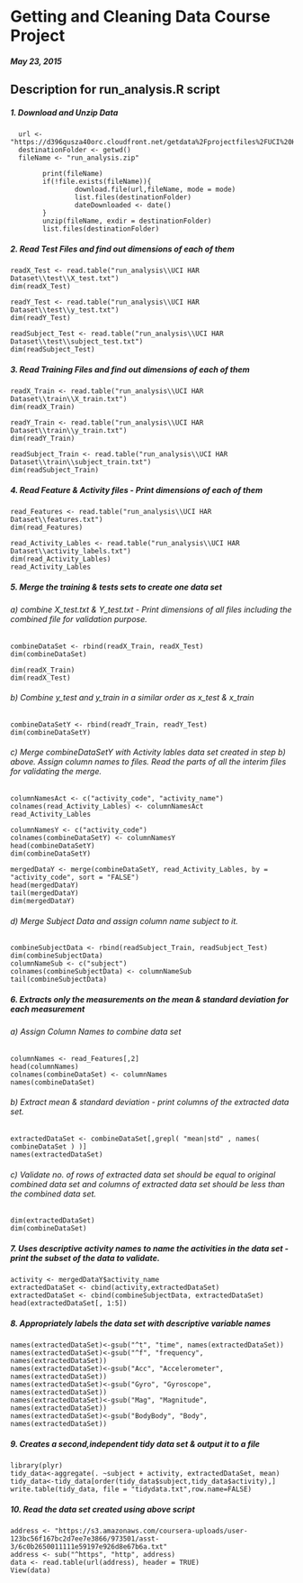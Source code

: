 # Getting and Cleaning Data Course Project
##### May 23, 2015
## Description for run_analysis.R script

##### 1.  Download and Unzip Data
```
  url <- "https://d396qusza40orc.cloudfront.net/getdata%2Fprojectfiles%2FUCI%20HAR%20Dataset.zip"
  destinationFolder <- getwd()
  fileName <- "run_analysis.zip"
  
        print(fileName)
        if(!file.exists(fileName)){
                download.file(url,fileName, mode = mode)
                list.files(destinationFolder)
                dateDownloaded <- date()
        }
        unzip(fileName, exdir = destinationFolder)
        list.files(destinationFolder)
```
##### 2.   Read Test Files and find out dimensions of each of them

```
readX_Test <- read.table("run_analysis\\UCI HAR Dataset\\test\\X_test.txt")
dim(readX_Test)

readY_Test <- read.table("run_analysis\\UCI HAR Dataset\\test\\y_test.txt")
dim(readY_Test)

readSubject_Test <- read.table("run_analysis\\UCI HAR Dataset\\test\\subject_test.txt")
dim(readSubject_Test)

```
##### 3.  Read Training Files and find out dimensions of each of them

```
readX_Train <- read.table("run_analysis\\UCI HAR Dataset\\train\\X_train.txt")
dim(readX_Train)

readY_Train <- read.table("run_analysis\\UCI HAR Dataset\\train\\y_train.txt")
dim(readY_Train)

readSubject_Train <- read.table("run_analysis\\UCI HAR Dataset\\train\\subject_train.txt")
dim(readSubject_Train)
```
##### 4. Read Feature & Activity files - Print dimensions of each of them

```
read_Features <- read.table("run_analysis\\UCI HAR Dataset\\features.txt")
dim(read_Features)

read_Activity_Lables <- read.table("run_analysis\\UCI HAR Dataset\\activity_labels.txt")
dim(read_Activity_Lables)
read_Activity_Lables
```
##### 5. Merge the training & tests sets to create one data set 
###### a) combine X_test.txt & Y_test.txt - Print dimensions of all files including the combined file for validation purpose.

```
combineDataSet <- rbind(readX_Train, readX_Test)
dim(combineDataSet)

dim(readX_Train)
dim(readX_Test)
```
###### b) Combine y_test and y_train in a similar order as x_test & x_train

```
combineDataSetY <- rbind(readY_Train, readY_Test)
dim(combineDataSetY)

```
###### c) Merge combineDataSetY with Activity lables data set created in step b) above. Assign column names to files. Read the parts of all the interim files for validating the merge.

```
columnNamesAct <- c("activity_code", "activity_name")
colnames(read_Activity_Lables) <- columnNamesAct
read_Activity_Lables

columnNamesY <- c("activity_code")
colnames(combineDataSetY) <- columnNamesY
head(combineDataSetY)
dim(combineDataSetY)

mergedDataY <- merge(combineDataSetY, read_Activity_Lables, by = "activity_code", sort = "FALSE")
head(mergedDataY)
tail(mergedDataY)
dim(mergedDataY)
```
###### d) Merge Subject Data and assign column name subject to it.

```
combineSubjectData <- rbind(readSubject_Train, readSubject_Test)
dim(combineSubjectData)
columnNameSub <- c("subject")
colnames(combineSubjectData) <- columnNameSub
tail(combineSubjectData)

```
##### 6. Extracts only the measurements on the mean & standard deviation for each measurement

###### a) Assign Column Names to combine data set
```
columnNames <- read_Features[,2]
head(columnNames)
colnames(combineDataSet) <- columnNames
names(combineDataSet)

```
###### b) Extract mean & standard deviation - print columns of the extracted data set.

```
extractedDataSet <- combineDataSet[,grepl( "mean|std" , names( combineDataSet ) )]
names(extractedDataSet)
```
###### c) Validate no. of rows of extracted data set should be equal to original combined data set and columns of extracted data set should be less than the combined data set.

```
dim(extractedDataSet)
dim(combineDataSet)

```
##### 7. Uses descriptive activity names to name the activities in the data set - print the subset of the data to validate.

```
activity <- mergedDataY$activity_name
extractedDataSet <- cbind(activity,extractedDataSet)
extractedDataSet <- cbind(combineSubjectData, extractedDataSet)
head(extractedDataSet[, 1:5])

```

##### 8. Appropriately labels the data set with descriptive variable names

```
names(extractedDataSet)<-gsub("^t", "time", names(extractedDataSet))
names(extractedDataSet)<-gsub("^f", "frequency", names(extractedDataSet))
names(extractedDataSet)<-gsub("Acc", "Accelerometer", names(extractedDataSet))
names(extractedDataSet)<-gsub("Gyro", "Gyroscope", names(extractedDataSet))
names(extractedDataSet)<-gsub("Mag", "Magnitude", names(extractedDataSet))
names(extractedDataSet)<-gsub("BodyBody", "Body", names(extractedDataSet))

```
##### 9. Creates a second,independent tidy data set  & output it to a file

```
library(plyr)
tidy_data<-aggregate(. ~subject + activity, extractedDataSet, mean)
tidy_data<-tidy_data[order(tidy_data$subject,tidy_data$activity),]
write.table(tidy_data, file = "tidydata.txt",row.name=FALSE)

```

##### 10. Read the data set created using above script

```
address <- "https://s3.amazonaws.com/coursera-uploads/user-123bc56f167bc2d7ee7e3866/973501/asst-3/6c0b2650011111e59197e926d8e67b6a.txt"
address <- sub("^https", "http", address)
data <- read.table(url(address), header = TRUE) 
View(data)

```
